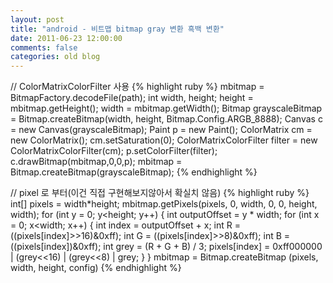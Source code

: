 ```yaml
---
layout: post
title: "android - 비트맵 bitmap gray 변환 흑백 변환"
date: 2011-06-23 12:00:00
comments: false
categories: old blog
---
```


// ColorMatrixColorFilter 사용 
{% highlight ruby %}
mbitmap = BitmapFactory.decodeFile(path);
int width, height;
height = mbitmap.getHeight(); 
width = mbitmap.getWidth(); 
Bitmap grayscaleBitmap = Bitmap.createBitmap(width, height, Bitmap.Config.ARGB_8888);
Canvas c = new Canvas(grayscaleBitmap);
Paint p = new Paint();
ColorMatrix cm = new ColorMatrix();
cm.setSaturation(0);
ColorMatrixColorFilter filter = new ColorMatrixColorFilter(cm);
p.setColorFilter(filter);
c.drawBitmap(mbitmap,0,0,p);
mbitmap = Bitmap.createBitmap(grayscaleBitmap); 
{% endhighlight %}

// pixel 로 부터(이건 직접 구현해보지않아서 확실치 않음) 
{% highlight ruby %}
int[] pixels = width*height;
mbitmap.getPixels(pixels, 0, width, 0, 0, height, width); 
for (int y = 0; y<height; y++) {
    int outputOffset = y * width;
    for (int x = 0; x<width; x++) {
        int index = outputOffset + x;
        int R = ((pixels[index]>>16)&0xff);
        int G = ((pixels[index]>>8)&0xff);
        int B = ((pixels[index])&0xff);
        int grey = (R + G + B) / 3;
        pixels[index] = 0xff000000 | (grey<<16) | (grey<<8) | grey;
    }
}
mbitmap = Bitmap.createBitmap (pixels, width, height, config)
{% endhighlight %}